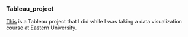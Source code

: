 ### Tableau_project
[This](https://public.tableau.com/authoring/TableauProject_16967828328060/Profitanalysisstory) is a Tableau project that I did while I was taking a data visualization course at Eastern University.
